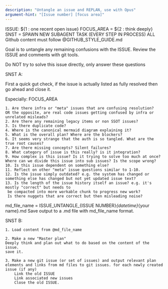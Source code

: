 ```yaml
---
description: "Untangle an issue and REPLAN, use with Opus"
argument-hint: "[Issue number] [focus area]"
---
```


ISSUE: ${1 : one recent open issue}
FOCUS_AREA = ${2 : think deeply}
SNST = SPAWN NEW SUBAGENT TASK  (EVERY STEP IN PROCESS)
ALL Github content must follow @GITHUB_STYLE_GUIDE.md

Goal is to untangle any remaining confusions with the ISSUE.
Review the ISSUE and comments with git tools.

Do NOT try to solve this issue directly, only answer these questions

SNST A:

First a quick gut check, if the issue is actually listed as fully resolved then go ahead and close it.

Especially: FOCUS_AREA

    1. Are there infra or "meta" issues that are confusing resolution?
    OR the opposite, are real code issues getting confused by infra or unrelated misleads?
    2. Are there any remaining legacy items or non SSOT issues?
    3. Is there duplicate code?
    4. Where is the canonical mermaid diagram explaining it?
    5. What is the overall plan? Where are the blockers?
    6. It seems very strange that the auth is so tangled. What are the true root causes?
    7. Are there missing concepts? Silent failures?
    8. What category of issue is this really? is it integration?
    9. How complex is this issue? Is it trying to solve too much at once?
    Where can we divide this issue into sub issues? Is the scope wrong?
    10. Is this issue dependent on something else?
    11. Reflect on other "meta" issue questions similar to 1-10.
    12. Is the issue simply outdated? e.g. the system has changed or something else has changed but not yet updated issue text?
    13. Is the length of the issue history itself an issue? e.g. it's mostly "correct" but needs to
     be compacted into more workable chunk to progress new work?
     Is there nuggets that are correct but then misleading noise?

md_file_name = ISSUE_UNTANGLE_{ISSUE NUMBER}_{datetime}_{your name}.md
Save output to a .md file with md_file_name format.

SNST B:
    
    1. Load content from @md_file_name

    2. Make a new "Master plan"
    Deeply think and plan out what to do based on the content of the issue.
    save it.

    3. Make a new git issue (or set of issues) and output relevant plan elements and links from md files to git issues. for each newly created issue (if any)
        Link the old ISSUE
        Link associated new issues
        Close the old ISSUE.
